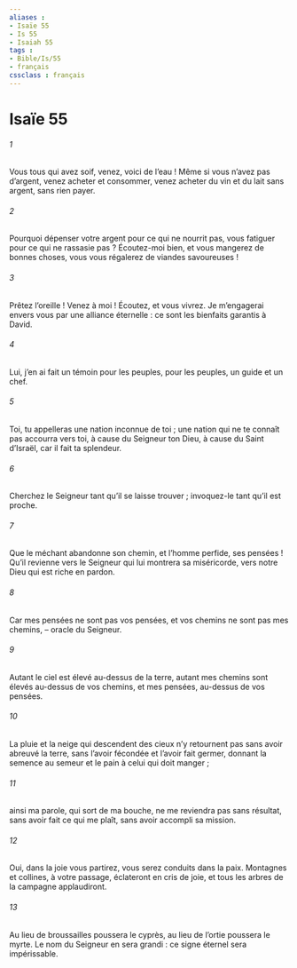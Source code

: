 ```yaml
---
aliases : 
- Isaïe 55
- Is 55
- Isaiah 55
tags : 
- Bible/Is/55
- français
cssclass : français
---
```


# Isaïe 55

###### 1
Vous tous qui avez soif,
venez, voici de l’eau !
Même si vous n’avez pas d’argent,
venez acheter et consommer,
venez acheter du vin et du lait
sans argent, sans rien payer.
###### 2
Pourquoi dépenser votre argent pour ce qui ne nourrit pas,
vous fatiguer pour ce qui ne rassasie pas ?
Écoutez-moi bien, et vous mangerez de bonnes choses,
vous vous régalerez de viandes savoureuses !
###### 3
Prêtez l’oreille ! Venez à moi !
Écoutez, et vous vivrez.
Je m’engagerai envers vous par une alliance éternelle :
ce sont les bienfaits garantis à David.
###### 4
Lui, j’en ai fait un témoin pour les peuples,
pour les peuples, un guide et un chef.
###### 5
Toi, tu appelleras une nation inconnue de toi ;
une nation qui ne te connaît pas accourra vers toi,
à cause du Seigneur ton Dieu,
à cause du Saint d’Israël, car il fait ta splendeur.
###### 6
Cherchez le Seigneur tant qu’il se laisse trouver ;
invoquez-le tant qu’il est proche.
###### 7
Que le méchant abandonne son chemin,
et l’homme perfide, ses pensées !
Qu’il revienne vers le Seigneur
qui lui montrera sa miséricorde,
vers notre Dieu
qui est riche en pardon.
###### 8
Car mes pensées ne sont pas vos pensées,
et vos chemins ne sont pas mes chemins,
– oracle du Seigneur.
###### 9
Autant le ciel est élevé au-dessus de la terre,
autant mes chemins sont élevés au-dessus de vos chemins,
et mes pensées, au-dessus de vos pensées.
###### 10
La pluie et la neige qui descendent des cieux
n’y retournent pas sans avoir abreuvé la terre,
sans l’avoir fécondée et l’avoir fait germer,
donnant la semence au semeur
et le pain à celui qui doit manger ;
###### 11
ainsi ma parole, qui sort de ma bouche,
ne me reviendra pas sans résultat,
sans avoir fait ce qui me plaît,
sans avoir accompli sa mission.
###### 12
Oui, dans la joie vous partirez,
vous serez conduits dans la paix.
Montagnes et collines, à votre passage, éclateront en cris de joie,
et tous les arbres de la campagne applaudiront.
###### 13
Au lieu de broussailles poussera le cyprès,
au lieu de l’ortie poussera le myrte.
Le nom du Seigneur en sera grandi :
ce signe éternel sera impérissable.
